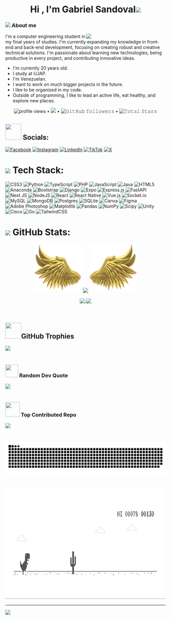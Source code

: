 <h1 align="center"><b>Hi , I'm Gabriel Sandoval</b><img src="https://media.giphy.com/media/hvRJCLFzcasrR4ia7z/giphy.gif" width="35"></h1>



### <img src = "https://github.com/7oSkaaa/7oSkaaa/blob/main/Images/about_me.gif?raw=true" width = 50px>&nbsp;About me
<picture><img align="right" src="https://github.com/7oSkaaa/7oSkaaa/blob/main/Images/Right_Side.gif?raw=true" width = 250px></picture>
I'm a computer engineering student in my final years of studies. I'm currently expanding my knowledge in front-end and back-end development, focusing on creating robust and creative technical solutions. I'm passionate about learning new technologies, being productive in every project, and contributing innovative ideas.

- I'm currently 20 years old.
- I study at UJAP.
- I'm Venezuelan.
- I want to work on much bigger projects in the future.
- I like to be organized in my code.
- Outside of programming, I like to lead an active life, eat healthy, and explore new places.





<p align="center">
  <img alt = "profile views" src="https://komarev.com/ghpvc/?username=GaboSandova1&style=flat&color=blue"> •   
  <a href="https://user-badge.committers.top/india_private/GaboSandova1"><img src="https://user-badge.committers.top/india_private/GaboSandova1.svg"></a> •
  <img alt="𝙶𝚒𝚝𝙷𝚞𝚋 𝚏𝚘𝚕𝚕𝚘𝚠𝚎𝚛𝚜" src="https://img.shields.io/github/followers/GaboSandova1?label=Followers&style=social"> •
  <img src="https://img.shields.io/github/stars/GaboSandova1?label=Stars" alt="𝚃𝚘𝚝𝚊𝚕 𝚂𝚝𝚊𝚛𝚜"> 
</p>







## <img src='https://raw.githubusercontent.com/ShahriarShafin/ShahriarShafin/main/Assets/handshake.gif' width="50px" height="50px"> Socials:
[![Facebook](https://img.shields.io/badge/Facebook-%231877F2.svg?logo=Facebook&logoColor=white)](ttps://www.facebook.com/gabo.sandoval.161) [![Instagram](https://img.shields.io/badge/Instagram-%23E4405F.svg?logo=Instagram&logoColor=white)](https://instagram.com/sandoval_gabo) [![LinkedIn](https://img.shields.io/badge/LinkedIn-%230077B5.svg?logo=linkedin&logoColor=white)](https://linkedin.com/in/www.linkedin.com/in/gabriel-sandoval-15a8392b3) [![TikTok](https://img.shields.io/badge/TikTok-%23000000.svg?logo=TikTok&logoColor=white)](https://tiktok.com/@@gabosandoval28) [![X](https://img.shields.io/badge/X-black.svg?logo=X&logoColor=white)](https://x.com/@gabosandoval24) 

# <img src = "https://media2.giphy.com/media/QssGEmpkyEOhBCb7e1/giphy.gif?cid=ecf05e47a0n3gi1bfqntqmob8g9aid1oyj2wr3ds3mg700bl&rid=giphy.gif" width = 32px> Tech Stack:
![CSS3](https://img.shields.io/badge/css3-%231572B6.svg?style=for-the-badge&logo=css3&logoColor=white) ![Python](https://img.shields.io/badge/python-3670A0?style=for-the-badge&logo=python&logoColor=ffdd54) ![TypeScript](https://img.shields.io/badge/typescript-%23007ACC.svg?style=for-the-badge&logo=typescript&logoColor=white) ![PHP](https://img.shields.io/badge/php-%23777BB4.svg?style=for-the-badge&logo=php&logoColor=white) ![JavaScript](https://img.shields.io/badge/javascript-%23323330.svg?style=for-the-badge&logo=javascript&logoColor=%23F7DF1E) ![Java](https://img.shields.io/badge/java-%23ED8B00.svg?style=for-the-badge&logo=openjdk&logoColor=white) ![HTML5](https://img.shields.io/badge/html5-%23E34F26.svg?style=for-the-badge&logo=html5&logoColor=white) ![Anaconda](https://img.shields.io/badge/Anaconda-%2344A833.svg?style=for-the-badge&logo=anaconda&logoColor=white) ![Bootstrap](https://img.shields.io/badge/bootstrap-%238511FA.svg?style=for-the-badge&logo=bootstrap&logoColor=white) ![Django](https://img.shields.io/badge/django-%23092E20.svg?style=for-the-badge&logo=django&logoColor=white) ![Expo](https://img.shields.io/badge/expo-1C1E24?style=for-the-badge&logo=expo&logoColor=#D04A37) ![Express.js](https://img.shields.io/badge/express.js-%23404d59.svg?style=for-the-badge&logo=express&logoColor=%2361DAFB) ![FastAPI](https://img.shields.io/badge/FastAPI-005571?style=for-the-badge&logo=fastapi) ![Next JS](https://img.shields.io/badge/Next-black?style=for-the-badge&logo=next.js&logoColor=white) ![NodeJS](https://img.shields.io/badge/node.js-6DA55F?style=for-the-badge&logo=node.js&logoColor=white) ![React](https://img.shields.io/badge/react-%2320232a.svg?style=for-the-badge&logo=react&logoColor=%2361DAFB) ![React Native](https://img.shields.io/badge/react_native-%2320232a.svg?style=for-the-badge&logo=react&logoColor=%2361DAFB) ![Vue.js](https://img.shields.io/badge/vue.js-%2335495e.svg?style=for-the-badge&logo=vuedotjs&logoColor=%234FC08D) ![Socket.io](https://img.shields.io/badge/Socket.io-black?style=for-the-badge&logo=socket.io&badgeColor=010101) ![MySQL](https://img.shields.io/badge/mysql-4479A1.svg?style=for-the-badge&logo=mysql&logoColor=white) ![MongoDB](https://img.shields.io/badge/MongoDB-%234ea94b.svg?style=for-the-badge&logo=mongodb&logoColor=white) ![Postgres](https://img.shields.io/badge/postgres-%23316192.svg?style=for-the-badge&logo=postgresql&logoColor=white) ![SQLite](https://img.shields.io/badge/sqlite-%2307405e.svg?style=for-the-badge&logo=sqlite&logoColor=white) ![Canva](https://img.shields.io/badge/Canva-%2300C4CC.svg?style=for-the-badge&logo=Canva&logoColor=white) ![Figma](https://img.shields.io/badge/figma-%23F24E1E.svg?style=for-the-badge&logo=figma&logoColor=white) ![Adobe Photoshop](https://img.shields.io/badge/adobe%20photoshop-%2331A8FF.svg?style=for-the-badge&logo=adobe%20photoshop&logoColor=white) ![Matplotlib](https://img.shields.io/badge/Matplotlib-%23ffffff.svg?style=for-the-badge&logo=Matplotlib&logoColor=black) ![Pandas](https://img.shields.io/badge/pandas-%23150458.svg?style=for-the-badge&logo=pandas&logoColor=white) ![NumPy](https://img.shields.io/badge/numpy-%23013243.svg?style=for-the-badge&logo=numpy&logoColor=white) ![Scipy](https://img.shields.io/badge/SciPy-%230C55A5.svg?style=for-the-badge&logo=scipy&logoColor=%white) ![Unity](https://img.shields.io/badge/unity-%23000000.svg?style=for-the-badge&logo=unity&logoColor=white) ![Cisco](https://img.shields.io/badge/cisco-%23049fd9.svg?style=for-the-badge&logo=cisco&logoColor=black) ![Go](https://img.shields.io/badge/go-%2300ADD8.svg?style=for-the-badge&logo=go&logoColor=white) ![TailwindCSS](https://img.shields.io/badge/tailwindcss-%2338B2AC.svg?style=for-the-badge&logo=tailwind-css&logoColor=white)


# <img src = "https://i.pinimg.com/originals/65/c4/f4/65c4f452571be1261e9c623f7da488ac.gif" width = 35px> GitHub Stats:
<p align="center">
  <img height="150" width="150" src="https://github.com/GaboSandova1/GaboSandova1/blob/main/WEBP/left.webp">
  <img align="center" src="https://nirzak-streak-stats.vercel.app/?user=GaboSandova1&theme=aura&hide_border=false"/>
  <img height="150" width="150" src="https://github.com/GaboSandova1/GaboSandova1/blob/main/WEBP/right.webp">
</p>

<p align="center">
  <a href="https://github.com/GaboSandova1">
    <img align="center" src="https://github-readme-stats.vercel.app/api?username=GaboSandova1&show_icons=true&hide_border=true&title_color=94b4a4&amp&icon_color=FFFFFF&amp&text_color=FFFFFF&amp&bg_color=000000&count_private=true&include_all_commits=true"/>
  </a>
  <a href="https://github.com/GaboSandova1">
    <img align="center" height="195px" src="https://github-readme-stats.vercel.app/api/top-langs/?username=GaboSandova1&text_color=FFFFFF&bg_color=000000&title_color=94b4a4&langs_count=15&layout=compact&hide_border=true" />
  </a>
</p>
</details>
<br>





## <img src="https://media.tenor.com/0ENB5HuTH0gAAAAi/trophy-beker.gif"  width="50px" height="50px">GitHub Trophies
![](https://github-profile-trophy.vercel.app/?username=GaboSandova1&theme=gitdimmed&no-frame=false&no-bg=true&margin-w=4)

#

### <img src="https://blogger.googleusercontent.com/img/b/R29vZ2xl/AVvXsEgsFAgflBy17KlK1BzqoK08tMqS1DqnwEvyFfnLx3UhfUh9uaCkA7RbHPQYOirlmbn9X1zxlpS-gSTBfN4eDwY_S-aQpqSbaXNP_ybaaSSskpjy3ZxFe-eDBN18ZfbQ52ObUFJ29HL_Eob4/s200/TGRETRTRWT.gif" width="40px" height="40px"/> Random Dev Quote
![](https://quotes-github-readme.vercel.app/api?type=horizontal&theme=radical)

#

### <img src="https://media.giphy.com/media/M4NykXxUE0HAcK7UJ6/giphy.gif" width="45px" height="45px"></img> Top Contributed Repo
![](https://github-contributor-stats.vercel.app/api?username=GaboSandova1&limit=5&theme=aura&combine_all_yearly_contributions=true)

#

<p align="center">
  <img src="https://github.com/GaboSandova1/GaboSandova1/blob/main/github-user-contribution.svg">
</p>
<br/>


<img src="https://raw.githubusercontent.com/sanket9006/sanket9006/master/dino.gif" height="350px">

---
[![](https://visitcount.itsvg.in/api?id=GaboSandova1&icon=0&color=0)](https://visitcount.itsvg.in)




